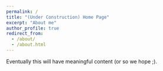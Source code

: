 ```yaml
---
permalink: /
title: "(Under Construction) Home Page"
excerpt: "About me"
author_profile: true
redirect_from: 
  - /about/
  - /about.html
---
```


Eventually this will have meaningful content (or so we hope ;).
